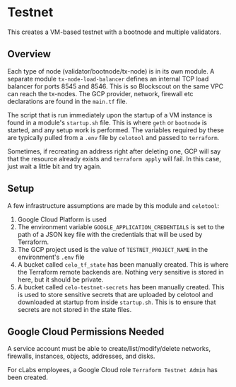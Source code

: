# Testnet

This creates a VM-based testnet with a bootnode and multiple validators.

## Overview

Each type of node (validator/bootnode/tx-node) is in its own module.
A separate module `tx-node-load-balancer` defines an internal TCP load balancer
for ports 8545 and 8546. This is so Blockscout on the same VPC can reach the tx-nodes.
The GCP provider, network, firewall etc declarations are found in the `main.tf` file.

The script that is run immediately upon the startup of a VM instance is found in
a module's `startup.sh` file. This is where `geth` or `bootnode` is started,
and any setup work is performed. The variables required by these are typically
pulled from a `.env` file by `celotool` and passed to `terraform`.

Sometimes, if recreating an address right after deleting one, GCP will say
that the resource already exists and `terraform apply` will fail. In this case,
just wait a little bit and try again.

## Setup

A few infrastructure assumptions are made by this module and `celotool`:

1.  Google Cloud Platform is used
1.  The environment variable `GOOGLE_APPLICATION_CREDENTIALS` is set to the path
    of a JSON key file with the credentials that will be used by Terraform.
1.  The GCP project used is the value of `TESTNET_PROJECT_NAME` in the environment's `.env` file
1.  A bucket called `celo_tf_state` has been manually created. This is where the Terraform
    remote backends are. Nothing very sensitive is stored in here, but it should be private.
1.  A bucket called `celo-testnet-secrets` has been manually created. This is used to store
    sensitive secrets that are uploaded by celotool and downloaded at startup from inside
    `startup.sh`. This is to ensure that secrets are not stored in the state files.

## Google Cloud Permissions Needed

A service account must be able to create/list/modify/delete networks,
firewalls, instances, objects, addresses, and disks.

For cLabs employees, a Google Cloud role `Terraform Testnet Admin` has been
created.
